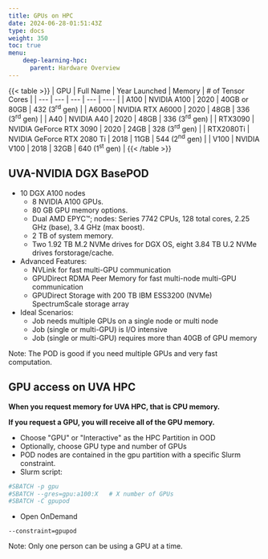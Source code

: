 ```yaml
---
title: GPUs on HPC
date: 2024-06-28-01:51:43Z
type: docs 
weight: 350
toc: true
menu: 
    deep-learning-hpc:
      parent: Hardware Overview
---
```


{{< table >}}
| GPU | Full Name | Year Launched | Memory | # of Tensor Cores |
| --- | --- | --- | --- | ---- |
| A100 | NVIDIA A100 | 2020 | 40GB or 80GB | 432 (3<sup>rd</sup> gen) |
| A6000 | NVIDIA RTX A6000 | 2020 | 48GB | 336 (3<sup>rd</sup> gen) |
| A40 | NVIDIA A40 | 2020 | 48GB | 336 (3<sup>rd</sup> gen) |
| RTX3090 | NVIDIA GeForce RTX 3090 | 2020 | 24GB | 328 (3<sup>rd</sup> gen) |
| RTX2080Ti | NVIDIA GeForce RTX 2080 Ti | 2018 | 11GB | 544 (2<sup>nd</sup> gen) |
| V100 | NVIDIA V100 | 2018 | 32GB | 640 (1<sup>st</sup> gen) |
{{< /table >}}

## UVA-NVIDIA DGX BasePOD

* 10 DGX A100 nodes
  * 8 NVIDIA A100 GPUs.
  * 80 GB GPU memory options.
  * Dual AMD EPYC:tm:; nodes: Series 7742 CPUs, 128 total cores, 2.25 GHz (base), 3.4 GHz (max boost).
  * 2 TB of system memory.
  * Two 1.92 TB M.2 NVMe drives for DGX OS, eight 3.84 TB U.2 NVMe drives forstorage/cache.
* Advanced Features:
  * NVLink for fast multi-GPU communication
  * GPUDirect RDMA Peer Memory for fast multi-node multi-GPU communication
  * GPUDirect Storage with 200 TB IBM ESS3200 (NVMe) SpectrumScale storage array
* Ideal Scenarios:
  * Job needs multiple GPUs on a single node or multi node
  * Job (single or multi-GPU) is I/O intensive
  * Job (single or multi-GPU) requires more than 40GB of GPU memory

Note: The POD is good if you need multiple GPUs and very fast computation.


## GPU access on UVA HPC

**When you request memory for UVA HPC, that is CPU memory.**

**If you request a GPU, you will receive all of the GPU memory.**

* Choose "GPU" or "Interactive" as the HPC Partition in OOD
* Optionally, choose GPU type and number of GPUs
* POD nodes are contained in the gpu partition with a specific Slurm constraint.
* Slurm script:
```bash
#SBATCH -p gpu
#SBATCH --gres=gpu:a100:X	# X number of GPUs
#SBATCH -C gpupod
```
* Open OnDemand
```nohighlight
--constraint=gpupod
```

Note: Only one person can be using a GPU at a time.